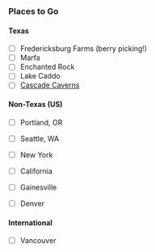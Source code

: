 ### Places to Go
#### Texas
- [ ] Fredericksburg Farms (berry picking!)
- [ ] Marfa
- [ ] Enchanted Rock
- [ ] Lake Caddo
- [ ] [Cascade Caverns](https://godaytrip.com/spots/cascade-caverns)

#### Non-Texas (US)
- [ ] Portland, OR
- [ ] Seattle, WA
- [ ] New York
- [ ] California
- [ ] Gainesville
- [ ] Denver


#### International
- [ ] Vancouver
